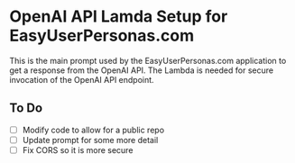# OpenAI API Lamda Setup for EasyUserPersonas.com
This is the main prompt used by the EasyUserPersonas.com application to get a response from the OpenAI API. The Lambda is needed for secure invocation of the OpenAI API endpoint.

## To Do
- [ ] Modify code to allow for a public repo
- [ ] Update prompt for some more detail
- [ ] Fix CORS so it is more secure